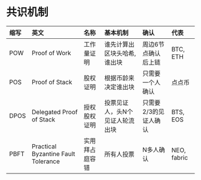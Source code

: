 # 共识机制

| 缩写 | 英文 | 名称 | 基本机制 | 确认 | 代表 |
| :-- | :-- | :-- | :-- | :-- | :-- |
POW | Proof of Work | 工作量证明 | 谁先计算出区块头哈希, 谁出块 | 周边6节点确认后上链 |  BTC, ETH
POS | Proof of Stack | 股权证明 | 根据币龄来决定谁出块 | 只需要一个人确认 | 点点币
DPOS | Delegated Proof of Stack | 授权股权证明 | 投票见证人，头N个见证人轮流出块 | 只需要2/3的见证人确认 | BTS, EOS
PBFT | Practical Byzantine Fault Tolerance | 实用拜占庭容错 | 所有人投票 | N多人确认 | NEO, fabric
